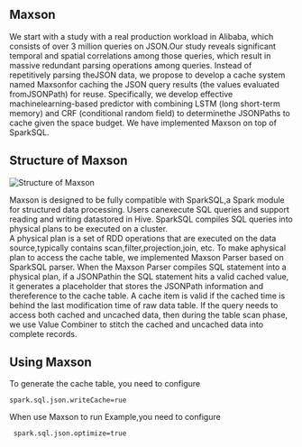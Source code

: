 ## Maxson
 We  start  with  a  study  with  a  real  production  workload in  Alibaba,  which  consists  of  over  3  million  queries  on  JSON.Our  study  reveals  significant temporal and spatial correlations among those queries, which result in massive redundant parsing operations  among  queries.  Instead  of  repetitively  parsing  theJSON data, we propose to develop a cache system named Maxsonfor  caching  the  JSON  query  results  (the  values  evaluated  fromJSONPath)  for  reuse.  Specifically,  we  develop  effective  machinelearning-based   predictor   with   combining   LSTM   (long   short-term memory) and CRF (conditional random field) to determinethe   JSONPaths   to   cache   given   the   space   budget.   We   have implemented  Maxson  on  top  of  SparkSQL.  

## Structure of Maxson

![Structure of Maxson](./1584011436124.png)

Maxson is designed to be fully compatible with SparkSQL,a  Spark  module  for  structured  data  processing.  Users  canexecute  SQL  queries  and  support  reading  and  writing  datastored in Hive. SparkSQL compiles SQL queries into physical plans  to  be  executed  on  a  cluster.  
A  physical  plan  is  a  set of  RDD   operations  that  are  executed  on  the  data  source,typically contains scan,filter,projection,join, etc. To make aphysical plan to access the cache table, we implemented Maxson Parser based on SparkSQL parser. When the Maxson Parser compiles SQL statement into a physical plan, if a JSONPathin  the  SQL  statement  hits  a  valid  cached  value,  it  generates a  placeholder  that  stores  the  JSONPath  information  and  thereference to the cache table. A cache item is valid if the cached time is behind the last modification time of raw data table. If the query needs to access both cached and uncached data, then during the table scan phase, we use Value Combiner to stitch the cached and uncached data into complete records.


## Using Maxson

To generate the cache table, you need to configure

```spark.sql.json.writeCache=rue```

When use Maxson to run Example,you need to configure 

``` spark.sql.json.optimize=true```
